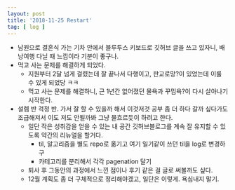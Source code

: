 ```yaml
---
layout: post
title: '2018-11-25 Restart'
tag: [ log ]
---
```


* 남원으로 결혼식 가는 기차 안에서 블루투스 키보드로 깃허브 글을 쓰고 있자니, 배낭여행 다닐 때 느낌이라 기분이 좋구나.
* 먹고 사는 문제를 해결하게 되었다.
  * 지원부터 2달 넘게 걸렸는데 잘 끝나서 다행이고, 판교로망?이 있었는데 이룰 수 있게 되었당 ㅋㅋ
  * 먹고 사는 문제를 해결하니, 근 1년간 없어졌던 물욕과 꾸밈욕?이 다시 살아나기 시작한다.
* 설렘 반 걱정 반. 가서 잘 할 수 있을까 해서 이것저것 공부 좀 더 하다 갈까 싶다가도 조급해져서 이도 저도 안될까봐 그냥 물흐르듯이 하려고 한다.
  * 일단 작은 성취감을 얻을 수 있는 내 공간 깃허브블로그를 계속 잘 유지할 수 있도록 약간의 리뉴얼을 할거다.
    * til, 알고리즘을 별도 repo로 옮기고 여기 일기같이 쓰던 til을 log로 변경하구
    * 카테고리를 분리해서 각각 pagenation 달기
  * 퇴사 후 그동안의 과정에서 느낀 점이나 후기 같은 걸 글로 써볼까도 싶다.
  * 12월 계획도 좀 더 구체적으로 정리해야겠고, 일단은 이렇게. 욕심내지 말기.
